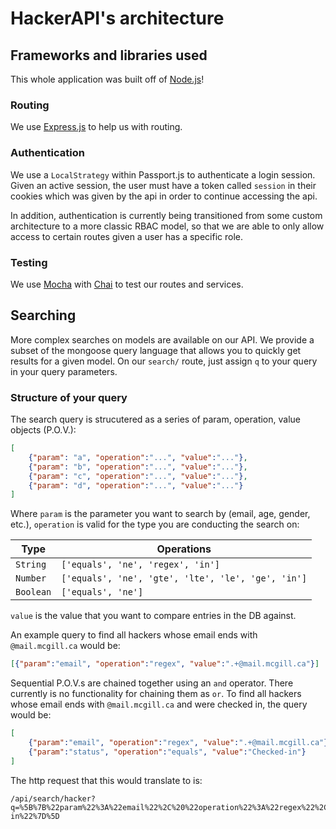 # HackerAPI's architecture

## Frameworks and libraries used

This whole application was built off of [Node.js](https://nodejs.org/en/)!

### Routing

We use [Express.js](https://expressjs.com/) to help us with routing.

### Authentication

We use a `LocalStrategy` within Passport.js to authenticate a login session. Given an active session, the user must have a token called `session` in their cookies which was given by the api in order to continue accessing the api.

In addition, authentication is currently being transitioned from some custom architecture to a more classic RBAC model, so that we are able to only allow access to certain routes given a user has a specific role.

### Testing

We use [Mocha](https://mochajs.org/) with [Chai](https://www.chaijs.com/) to test our routes and services.

## Searching

More complex searches on models are available on our API. We provide a subset of the mongoose query language that allows you to quickly get results for a given model. On our `search/` route, just assign `q` to your query in your query parameters.

### Structure of your query

The search query is strucutered as a series of param, operation, value objects (P.O.V.):

```json
[
    {"param": "a", "operation":"...", "value":"..."},
    {"param": "b", "operation":"...", "value":"..."},
    {"param": "c", "operation":"...", "value":"..."},
    {"param": "d", "operation":"...", "value":"..."}
]
```

Where `param` is the parameter you want to search by (email, age, gender, etc.), `operation` is valid for the type you are conducting the search on:

| Type      | Operations                                         |
|-----------|----------------------------------------------------|
| `String`  | `['equals', 'ne', 'regex', 'in']`                  |
| `Number`  | `['equals', 'ne', 'gte', 'lte', 'le', 'ge', 'in']` |
| `Boolean` | `['equals', 'ne']`                                 |

`value` is the value that you want to compare entries in the DB against.

An example query to find all hackers whose email ends with `@mail.mcgill.ca` would be:

```json
[{"param":"email", "operation":"regex", "value":".+@mail.mcgill.ca"}]
```

Sequential P.O.V.s are chained together using an `and` operator. There currently is no functionality for chaining them as `or`. To find all hackers whose email ends with `@mail.mcgill.ca` and were checked in, the query would be:

```json
[
    {"param":"email", "operation":"regex", "value":".+@mail.mcgill.ca"},
    {"param":"status", "operation":"equals", "value":"Checked-in"}
]
```

The http request that this would translate to is:

```http
/api/search/hacker?q=%5B%7B%22param%22%3A%22email%22%2C%20%22operation%22%3A%22regex%22%2C%20%22value%22%3A%22.%2B%40mail.mcgill.ca%22%7D%2C%7B%22param%22%3A%22status%22%2C%20%22operation%22%3A%22equals%22%2C%20%22value%22%3A%22Checked-in%22%7D%5D
```